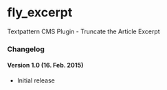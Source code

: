 # fly_excerpt
Textpattern CMS Plugin - Truncate the Article Excerpt

### Changelog

#### Version 1.0 (16. Feb. 2015)
* Initial release
